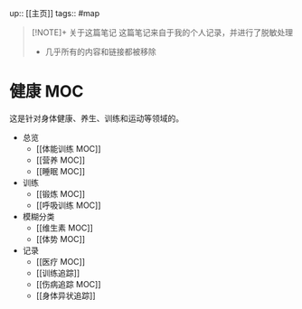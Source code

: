 up:: [[主页]]
tags:: #map 

> [!NOTE]+ 关于这篇笔记
> 这篇笔记来自于我的个人记录，并进行了脱敏处理
> - 几乎所有的内容和链接都被移除

# 健康 MOC
这是针对身体健康、养生、训练和运动等领域的。

- 总览
	- [[体能训练 MOC]]
	- [[营养 MOC]] 
	- [[睡眠 MOC]]
- 训练
	- [[锻炼 MOC]] 
	- [[呼吸训练 MOC]]
- 模糊分类
	- [[维生素 MOC]]
	- [[体势 MOC]]
- 记录
	- [[医疗 MOC]] 
	- [[训练追踪]]
	- [[伤病追踪 MOC]]
	- [[身体异状追踪]]
